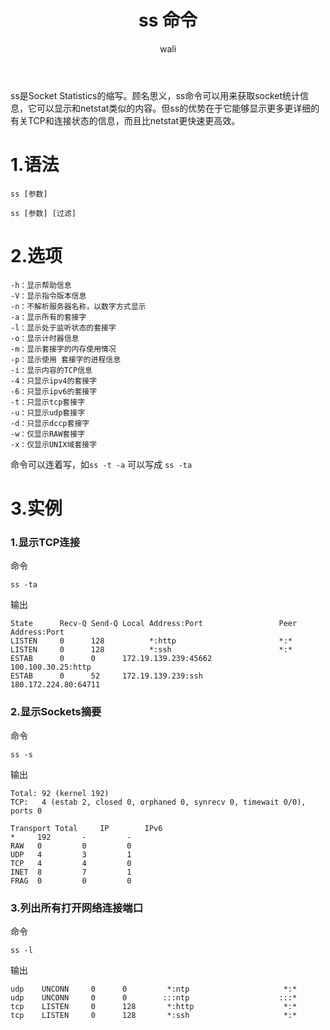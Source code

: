 ﻿---
layout: post
title: ss 命令  #标题
tagline: 查看网络连接的另一种方法
category: linux      #分类
author: wali    #作者
tag: linux     #标签
ghurl:        #github url
ghurl_zip:    #github zip下载
comments: true

post_nav: false
---
ss是Socket Statistics的缩写。顾名思义，ss命令可以用来获取socket统计信息，它可以显示和netstat类似的内容。但ss的优势在于它能够显示更多更详细的有关TCP和连接状态的信息，而且比netstat更快速更高效。

# 1.语法

	ss [参数] 
	
	ss [参数] [过滤]

# 2.选项

```linux
-h：显示帮助信息
-V：显示指令版本信息
-n：不解析服务器名称，以数字方式显示
-a：显示所有的套接字
-l：显示处于监听状态的套接字
-o：显示计时器信息
-m：显示套接字的内存使用情况
-p：显示使用 套接字的进程信息
-i：显示内容的TCP信息
-4：只显示ipv4的套接字
-6：只显示ipv6的套接字
-t：只显示tcp套接字
-u：只显示udp套接字
-d：只显示dccp套接字
-w：仅显示RAW套接字
-x：仅显示UNIX域套接字
```

命令可以连着写，如`ss -t -a` 可以写成 `ss -ta`

# 3.实例

### 1.显示TCP连接

命令

	ss -ta

输出
```linux
State      Recv-Q Send-Q Local Address:Port                 Peer Address:Port                
LISTEN     0      128          *:http                       *:*                    
LISTEN     0      128          *:ssh                        *:*                    
ESTAB      0      0      172.19.139.239:45662                100.100.30.25:http                 
ESTAB      0      52     172.19.139.239:ssh                  180.172.224.80:64711  
```


### 2.显示Sockets摘要

命令

	ss -s

输出
```linux
Total: 92 (kernel 192)
TCP:   4 (estab 2, closed 0, orphaned 0, synrecv 0, timewait 0/0), ports 0

Transport Total     IP        IPv6
*	  192       -         -        
RAW	  0         0         0        
UDP	  4         3         1        
TCP	  4         4         0        
INET  8         7         1        
FRAG  0         0         0 
```

### 3.列出所有打开网络连接端口

命令

	ss -l

输出
```linux
udp    UNCONN     0      0         *:ntp                     *:*                    
udp    UNCONN     0      0        :::ntp                    :::*                    
tcp    LISTEN     0      128       *:http                    *:*                    
tcp    LISTEN     0      128       *:ssh                     *:*  
```





















	